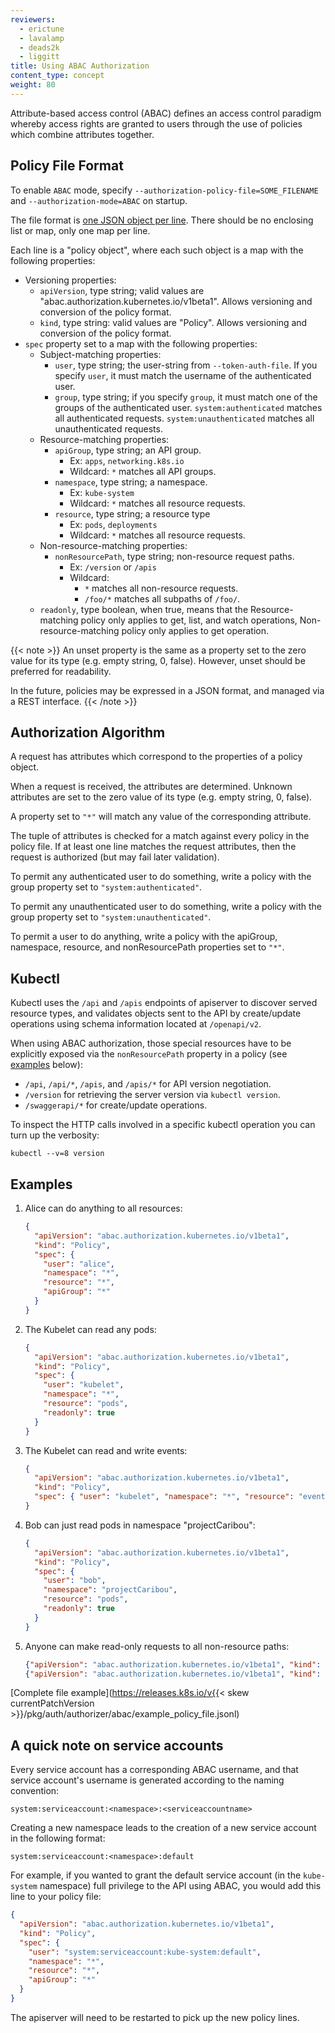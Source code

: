 ```yaml
---
reviewers:
  - erictune
  - lavalamp
  - deads2k
  - liggitt
title: Using ABAC Authorization
content_type: concept
weight: 80
---
```


<!-- overview -->

Attribute-based access control (ABAC) defines an access control paradigm whereby access rights are granted to users through the use of policies which combine attributes together.

<!-- body -->

## Policy File Format

To enable `ABAC` mode, specify `--authorization-policy-file=SOME_FILENAME` and `--authorization-mode=ABAC` on startup.

The file format is [one JSON object per line](https://jsonlines.org/). There
should be no enclosing list or map, only one map per line.

Each line is a "policy object", where each such object is a map with the following
properties:

- Versioning properties:
  - `apiVersion`, type string; valid values are "abac.authorization.kubernetes.io/v1beta1". Allows versioning and conversion of the policy format.
  - `kind`, type string: valid values are "Policy". Allows versioning and conversion of the policy format.
- `spec` property set to a map with the following properties:
  - Subject-matching properties:
    - `user`, type string; the user-string from `--token-auth-file`. If you specify `user`, it must match the username of the authenticated user.
    - `group`, type string; if you specify `group`, it must match one of the groups of the authenticated user. `system:authenticated` matches all authenticated requests. `system:unauthenticated` matches all unauthenticated requests.
  - Resource-matching properties:
    - `apiGroup`, type string; an API group.
      - Ex: `apps`, `networking.k8s.io`
      - Wildcard: `*` matches all API groups.
    - `namespace`, type string; a namespace.
      - Ex: `kube-system`
      - Wildcard: `*` matches all resource requests.
    - `resource`, type string; a resource type
      - Ex: `pods`, `deployments`
      - Wildcard: `*` matches all resource requests.
  - Non-resource-matching properties:
    - `nonResourcePath`, type string; non-resource request paths.
      - Ex: `/version` or `/apis`
      - Wildcard:
        - `*` matches all non-resource requests.
        - `/foo/*` matches all subpaths of `/foo/`.
  - `readonly`, type boolean, when true, means that the Resource-matching policy only applies to get, list, and watch operations, Non-resource-matching policy only applies to get operation.

{{< note >}}
An unset property is the same as a property set to the zero value for its type
(e.g. empty string, 0, false). However, unset should be preferred for
readability.

In the future, policies may be expressed in a JSON format, and managed via a
REST interface.
{{< /note >}}

## Authorization Algorithm

A request has attributes which correspond to the properties of a policy object.

When a request is received, the attributes are determined. Unknown attributes
are set to the zero value of its type (e.g. empty string, 0, false).

A property set to `"*"` will match any value of the corresponding attribute.

The tuple of attributes is checked for a match against every policy in the
policy file. If at least one line matches the request attributes, then the
request is authorized (but may fail later validation).

To permit any authenticated user to do something, write a policy with the
group property set to `"system:authenticated"`.

To permit any unauthenticated user to do something, write a policy with the
group property set to `"system:unauthenticated"`.

To permit a user to do anything, write a policy with the apiGroup, namespace,
resource, and nonResourcePath properties set to `"*"`.

## Kubectl

Kubectl uses the `/api` and `/apis` endpoints of apiserver to discover
served resource types, and validates objects sent to the API by create/update
operations using schema information located at `/openapi/v2`.

When using ABAC authorization, those special resources have to be explicitly
exposed via the `nonResourcePath` property in a policy (see [examples](#examples) below):

- `/api`, `/api/*`, `/apis`, and `/apis/*` for API version negotiation.
- `/version` for retrieving the server version via `kubectl version`.
- `/swaggerapi/*` for create/update operations.

To inspect the HTTP calls involved in a specific kubectl operation you can turn
up the verbosity:

    kubectl --v=8 version

## Examples

1.  Alice can do anything to all resources:

    ```json
    {
      "apiVersion": "abac.authorization.kubernetes.io/v1beta1",
      "kind": "Policy",
      "spec": {
        "user": "alice",
        "namespace": "*",
        "resource": "*",
        "apiGroup": "*"
      }
    }
    ```

2.  The Kubelet can read any pods:

    ```json
    {
      "apiVersion": "abac.authorization.kubernetes.io/v1beta1",
      "kind": "Policy",
      "spec": {
        "user": "kubelet",
        "namespace": "*",
        "resource": "pods",
        "readonly": true
      }
    }
    ```

3.  The Kubelet can read and write events:

    ```json
    {
      "apiVersion": "abac.authorization.kubernetes.io/v1beta1",
      "kind": "Policy",
      "spec": { "user": "kubelet", "namespace": "*", "resource": "events" }
    }
    ```

4.  Bob can just read pods in namespace "projectCaribou":

    ```json
    {
      "apiVersion": "abac.authorization.kubernetes.io/v1beta1",
      "kind": "Policy",
      "spec": {
        "user": "bob",
        "namespace": "projectCaribou",
        "resource": "pods",
        "readonly": true
      }
    }
    ```

5.  Anyone can make read-only requests to all non-resource paths:

    ```json
    {"apiVersion": "abac.authorization.kubernetes.io/v1beta1", "kind": "Policy", "spec": {"group": "system:authenticated", "readonly": true, "nonResourcePath": "*"}}
    {"apiVersion": "abac.authorization.kubernetes.io/v1beta1", "kind": "Policy", "spec": {"group": "system:unauthenticated", "readonly": true, "nonResourcePath": "*"}}
    ```

[Complete file example](https://releases.k8s.io/v{{< skew currentPatchVersion >}}/pkg/auth/authorizer/abac/example_policy_file.jsonl)

## A quick note on service accounts

Every service account has a corresponding ABAC username, and that service account's username is generated according to the naming convention:

```shell
system:serviceaccount:<namespace>:<serviceaccountname>
```

Creating a new namespace leads to the creation of a new service account in the following format:

```shell
system:serviceaccount:<namespace>:default
```

For example, if you wanted to grant the default service account (in the `kube-system` namespace) full
privilege to the API using ABAC, you would add this line to your policy file:

```json
{
  "apiVersion": "abac.authorization.kubernetes.io/v1beta1",
  "kind": "Policy",
  "spec": {
    "user": "system:serviceaccount:kube-system:default",
    "namespace": "*",
    "resource": "*",
    "apiGroup": "*"
  }
}
```

The apiserver will need to be restarted to pick up the new policy lines.
